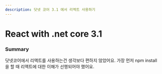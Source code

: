 ```yaml
---
description: 닷넷 코어 3.1 에서 리엑트 사용하기
---
```


# React with .net core 3.1

### Summary

 닷넷코어에서 리액트를 사용하는건 생각보다 편하지 않았어요. 가장 먼저 npm install을 할 때 리액트에 대한 이해가 선행되어야 했어요.



